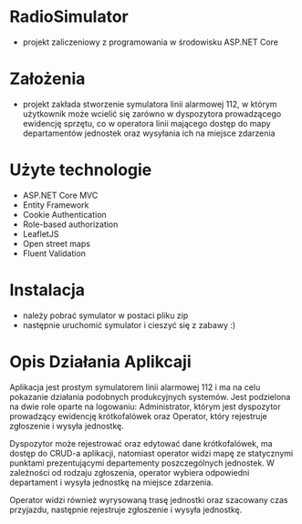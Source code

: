 # RadioSimulator
- projekt zaliczeniowy z programowania w środowisku ASP.NET Core

# Założenia
- projekt zakłada stworzenie symulatora linii alarmowej 112, w którym użytkownik może wcielić się zarówno w dyspozytora prowadzącego ewidencję sprzętu, co w operatora linii mającego dostęp do mapy departamentów jednostek oraz wysyłania ich na miejsce zdarzenia

# Użyte technologie
- ASP.NET Core MVC
- Entity Framework
- Cookie Authentication
- Role-based authorization
- LeafletJS
- Open street maps
- Fluent Validation

# Instalacja
- należy pobrać symulator w postaci pliku zip
- następnie uruchomić symulator i cieszyć się z zabawy :)

# Opis Działania Aplikcaji
Aplikacja jest prostym symulatorem linii alarmowej 112 i ma na celu pokazanie działania podobnych produkcyjnych systemów. Jest podzielona na dwie role oparte na logowaniu: Administrator, którym jest dyspozytor prowadzący ewidencję krótkofalówek oraz Operator, który rejestruje zgłoszenie i wysyła jednostkę. 

Dyspozytor może rejestrować oraz edytować dane krótkofalówek, ma dostęp do CRUD-a aplikacji, natomiast operator widzi mapę ze statycznymi punktami prezentującymi departementy poszczególnych jednostek. W zależności od rodzaju zgłoszenia, operator wybiera odpowiedni departament i wysyła jednostkę na miejsce zdarzenia. 

Operator widzi również wyrysowaną trasę jednostki oraz szacowany czas przyjazdu, następnie rejestruje zgłoszenie i wysyła jednostkę.
